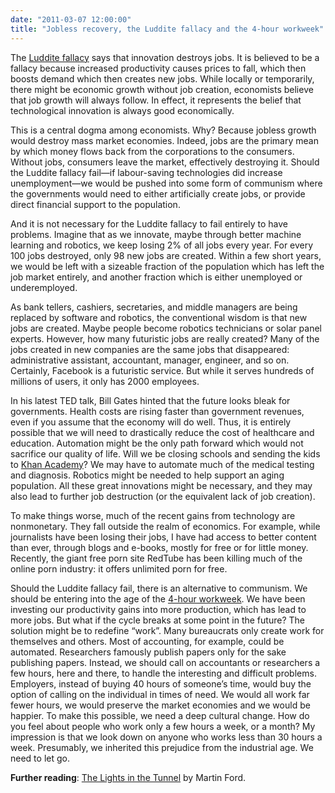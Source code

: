 ```yaml
---
date: "2011-03-07 12:00:00"
title: "Jobless recovery, the Luddite fallacy and the 4-hour workweek"
---
```




The [Luddite fallacy](https://en.wikipedia.org/wiki/Luddite_fallacy) says that innovation destroys jobs. It is believed to be a fallacy because increased productivity causes prices to fall, which then boosts demand which then creates new jobs. While locally or temporarily, there might be economic growth without job creation, economists believe that job growth will always follow. In effect, it represents the belief that technological innovation is always good economically.

This is a central dogma among economists. Why? Because jobless growth would destroy mass market economies. Indeed, jobs are the primary mean by which money flows back from the corporations to the consumers. Without jobs, consumers leave the market, effectively destroying it. Should the Luddite fallacy fail&mdash;if labour-saving technologies did increase unemployment&mdash;we would be pushed into some form of communism where the governments would need to either artificially create jobs, or provide direct financial support to the population.

And it is not necessary for the Luddite fallacy to fail entirely to have problems. Imagine that as we innovate, maybe through better machine learning and robotics, we keep losing 2% of all jobs every year. For every 100 jobs destroyed, only 98 new jobs are created. Within a few short years, we would be left with a sizeable fraction of the population which has left the job market entirely, and another fraction which is either unemployed or underemployed.

As bank tellers, cashiers, secretaries, and middle managers are being replaced by software and robotics, the conventional wisdom is that new jobs are created. Maybe people become robotics technicians or solar panel experts. However, how many futuristic jobs are really created? Many of the jobs created in new companies are the same jobs that disappeared: administrative assistant, accountant, manager, engineer, and so on. Certainly, Facebook is a futuristic service. But while it serves hundreds of millions of users, it only has 2000 employees.

In his latest TED talk, Bill Gates hinted that the future looks bleak for governments. Health costs are rising faster than government revenues, even if you assume that the economy will do well. Thus, it is entirely possible that we will need to drastically reduce the cost of healthcare and education. Automation might be the only path forward which would not sacrifice our quality of life. Will we be closing schools and sending the kids to [Khan Academy](https://www.khanacademy.org/)? We may have to automate much of the medical testing and diagnosis. Robotics might be needed to help support an aging population. All these great innovations might be necessary, and they may also lead to further job destruction (or the equivalent lack of job creation).

To make things worse, much of the recent gains from technology are nonmonetary. They fall outside the realm of economics. For example, while journalists have been losing their jobs, I have had access to better content than ever, through blogs and e-books, mostly for free or for little money. Recently, the giant free porn site RedTube has been killing much of the online porn industry: it offers unlimited porn for free.

Should the Luddite fallacy fail, there is an alternative to communism. We should be entering into the age of the [4-hour workweek](https://en.wikipedia.org/wiki/The_4-Hour_Workweek). We have been investing our productivity gains into more production, which has lead to more jobs. But what if the cycle breaks at some point in the future? The solution might be to redefine &ldquo;work&rdquo;. Many bureaucrats only create work for themselves and others. Most of accounting, for example, could be automated. Researchers famously publish papers only for the sake publishing papers. Instead, we should call on accountants or researchers a few hours, here and there, to handle the interesting and difficult problems. Employers, instead of buying 40 hours of someone&rsquo;s time, would buy the option of calling on the individual in times of need. We would all work far fewer hours, we would preserve the market economies and we would be happier. To make this possible, we need a deep cultural change. How do you feel about people who work only a few hours a week, or a month? My impression is that we look down on anyone who works less than 30 hours a week. Presumably, we inherited this prejudice from the industrial age. We need to let go.

__Further reading__: [The Lights in the Tunnel](https://www.amazon.com/Lights-Tunnel-Automation-Accelerating-Technology/dp/1448659817/ref=sr_1_1?ie=UTF8&amp;s=books&amp;qid=1299513644&amp;sr=8-1) by Martin Ford.

